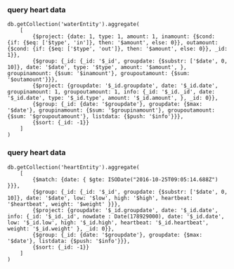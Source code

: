 ### query heart data 


    db.getCollection('waterEntity').aggregate(
    	[
		    {$project: {date: 1, type: 1, amount: 1, inamount: {$cond: {if: {$eq: ['$type', 'in']}, then: '$amount', else: 0}}, outamount: {$cond: {if: {$eq: ['$type', 'out']}, then: '$amount', else: 0}}, _id: 1}},
		    {$group: {_id: {_id: '$_id', groupdate: {$substr: ['$date', 0, 10]}, date: '$date', type: '$type', amount: '$amount', }, groupinamount: {$sum: '$inamount'}, groupoutamount: {$sum: '$outamount'}}},
		    {$project: {groupdate: '$_id.groupdate', date: '$_id.date', groupinamount: 1, groupoutamount: 1, info: {_id: '$_id._id', date: '$_id.date', type: '$_id.type', amount: '$_id.amount', }, _id: 0}},
		    {$group: {_id: {date: '$groupdate'}, groupdate: {$max: '$date'}, groupinamount: {$sum: '$groupinamount'}, groupoutamount: {$sum: '$groupoutamount'}, listdata: {$push: '$info'}}},
		    {$sort: {_id: -1}}
    	]
    )


### query heart data 


    db.getCollection('heartEntity').aggregate(
	    [
		    {$match: {date: { $gte: ISODate("2016-10-25T09:05:14.688Z") }}},
		    {$group: {_id: {_id: '$_id', groupdate: {$substr: ['$date', 0, 10]}, date: '$date', low: '$low', high: '$high', heartbeat: '$heartbeat', weight: '$weight' }}},
		    {$project: {groupdate: '$_id.groupdate', date: '$_id.date', info: {_id: '$_id._id', nowdate : Date(178929000), date: '$_id.date', low: '$_id.low', high: '$_id.high', heartbeat: '$_id.heartbeat', weight: '$_id.weight' }, _id: 0}},
		    {$group: {_id: {date: '$groupdate'}, groupdate: {$max: '$date'}, listdata: {$push: '$info'}}},
		    {$sort: {_id: -1}}
	    ]
    )